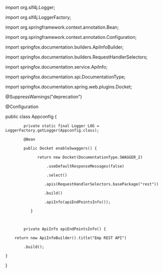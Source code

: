 

import org.slf4j.Logger;

import org.slf4j.LoggerFactory;

import org.springframework.context.annotation.Bean;

import org.springframework.context.annotation.Configuration;

import springfox.documentation.builders.ApiInfoBuilder;

import springfox.documentation.builders.RequestHandlerSelectors;

import springfox.documentation.service.ApiInfo;

import springfox.documentation.spi.DocumentationType;

import springfox.documentation.spring.web.plugins.Docket;

@SuppressWarnings("deprecation")

@Configuration

public class Appconfig {

            private static final Logger LOG = LoggerFactory.getLogger(Appconfig.class);

            @Bean

            public Docket enableSwaggers() {

                  return new Docket(DocumentationType.SWAGGER_2)

                      .useDefaultResponseMessages(false)

                      .select()

                     .apis(RequestHandlerSelectors.basePackage("rest"))

                     .build()

                     .apiInfo(apiEndPointsInfo());

               }

            

            private ApiInfo apiEndPointsInfo() {

        return new ApiInfoBuilder().title("Emp REST API")

            .build();

    }

} 


